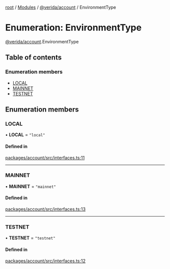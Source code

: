 [root](../README.md) / [Modules](../modules.md) / [@verida/account](../modules/verida_account.md) / EnvironmentType

# Enumeration: EnvironmentType

[@verida/account](../modules/verida_account.md).EnvironmentType

## Table of contents

### Enumeration members

- [LOCAL](verida_account.EnvironmentType.md#local)
- [MAINNET](verida_account.EnvironmentType.md#mainnet)
- [TESTNET](verida_account.EnvironmentType.md#testnet)

## Enumeration members

### LOCAL

• **LOCAL** = `"local"`

#### Defined in

[packages/account/src/interfaces.ts:11](https://github.com/verida/verida-js/blob/c03b336/packages/account/src/interfaces.ts#L11)

___

### MAINNET

• **MAINNET** = `"mainnet"`

#### Defined in

[packages/account/src/interfaces.ts:13](https://github.com/verida/verida-js/blob/c03b336/packages/account/src/interfaces.ts#L13)

___

### TESTNET

• **TESTNET** = `"testnet"`

#### Defined in

[packages/account/src/interfaces.ts:12](https://github.com/verida/verida-js/blob/c03b336/packages/account/src/interfaces.ts#L12)
